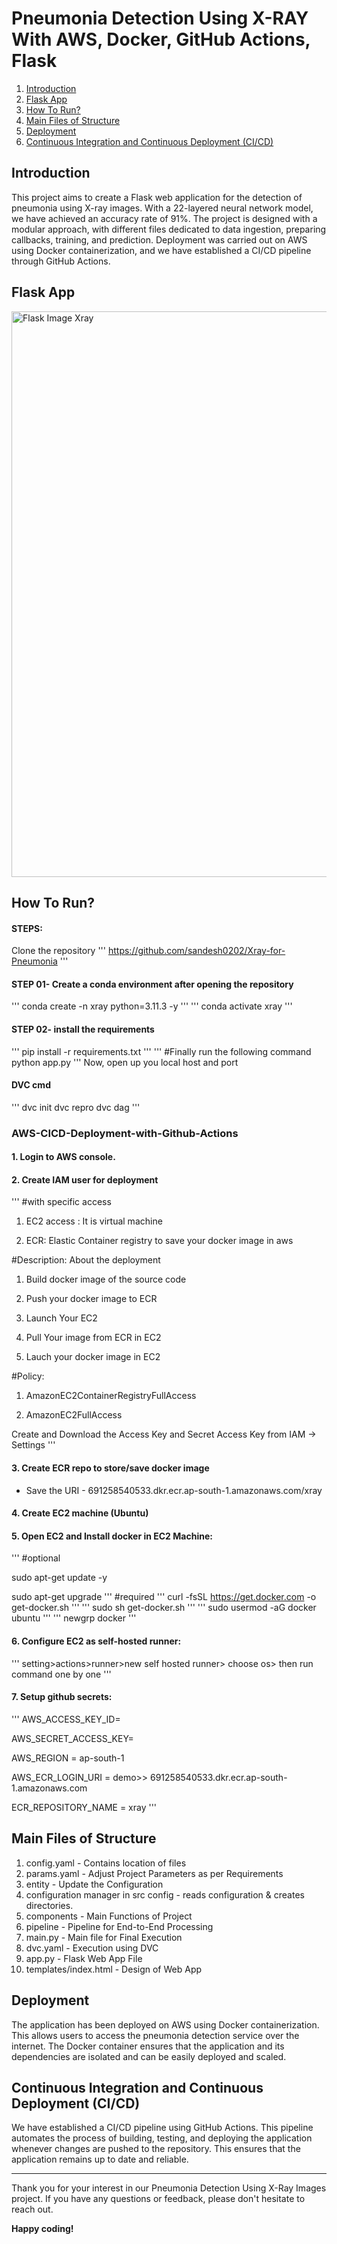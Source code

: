 # Pneumonia Detection Using X-RAY With AWS, Docker, GitHub Actions, Flask

1. [Introduction](#introduction)
2. [Flask App](#flask-app)
3. [How To Run?](#how-to-run)
4. [Main Files of Structure](#main-files-of-structure)
5. [Deployment](#deployment)
6. [Continuous Integration and Continuous Deployment (CI/CD)](#continuous-integration-and-continuous-deployment-cicd)

## Introduction

This project aims to create a Flask web application for the detection of pneumonia using X-ray images. With a 22-layered neural network model, we have achieved an accuracy rate of 91%. The project is designed with a modular approach, with different files dedicated to data ingestion, preparing callbacks, training, and prediction. Deployment was carried out on AWS using Docker containerization, and we have established a CI/CD pipeline through GitHub Actions.


## Flask App
<img width="905" alt="Flask Image Xray" src="https://github.com/sandesh0202/Xray-for-Pneumonia/assets/74035326/4e65bd5a-d7bf-4502-bdb5-7d12ce3bb99d">

## How To Run?
#### STEPS:
Clone the repository
'''
https://github.com/sandesh0202/Xray-for-Pneumonia
'''

#### STEP 01- Create a conda environment after opening the repository
'''
conda create -n xray python=3.11.3 -y
'''
'''
conda activate xray
'''
#### STEP 02- install the requirements
'''
pip install -r requirements.txt
'''
'''
#Finally run the following command
python app.py
'''
Now, open up you local host and port
#### DVC cmd
'''
dvc init
dvc repro
dvc dag
'''

### AWS-CICD-Deployment-with-Github-Actions
#### 1. Login to AWS console.
#### 2. Create IAM user for deployment
'''
#with specific access

1. EC2 access : It is virtual machine

2. ECR: Elastic Container registry to save your docker image in aws


#Description: About the deployment

1. Build docker image of the source code

2. Push your docker image to ECR

3. Launch Your EC2 

4. Pull Your image from ECR in EC2

5. Lauch your docker image in EC2

#Policy:

1. AmazonEC2ContainerRegistryFullAccess

2. AmazonEC2FullAccess

Create and Download the Access Key and Secret Access Key from IAM -> Settings
'''
#### 3. Create ECR repo to store/save docker image
- Save the URI - 691258540533.dkr.ecr.ap-south-1.amazonaws.com/xray
#### 4. Create EC2 machine (Ubuntu)
#### 5. Open EC2 and Install docker in EC2 Machine:
'''
#optional

sudo apt-get update -y

sudo apt-get upgrade
'''
#required
'''
curl -fsSL https://get.docker.com -o get-docker.sh
'''
'''
sudo sh get-docker.sh
'''
'''
sudo usermod -aG docker ubuntu
'''
'''
newgrp docker
'''
#### 6. Configure EC2 as self-hosted runner:
'''
setting>actions>runner>new self hosted runner> choose os> then run command one by one
'''
#### 7. Setup github secrets:
'''
AWS_ACCESS_KEY_ID=

AWS_SECRET_ACCESS_KEY=

AWS_REGION = ap-south-1

AWS_ECR_LOGIN_URI = demo>>  691258540533.dkr.ecr.ap-south-1.amazonaws.com

ECR_REPOSITORY_NAME = xray
'''

## Main Files of Structure 

1. config.yaml - Contains location of files 
2. params.yaml - Adjust Project Parameters as per Requirements 
3. entity - Update the Configuration 
4. configuration manager in src config - reads configuration & creates directories.
5. components - Main Functions of Project
6. pipeline - Pipeline for End-to-End Processing
7. main.py - Main file for Final Execution
8. dvc.yaml - Execution using DVC
9. app.py - Flask Web App File
10. templates/index.html - Design of Web App

## Deployment
The application has been deployed on AWS using Docker containerization. This allows users to access the pneumonia detection service over the internet. The Docker container ensures that the application and its dependencies are isolated and can be easily deployed and scaled.

## Continuous Integration and Continuous Deployment (CI/CD)
We have established a CI/CD pipeline using GitHub Actions. This pipeline automates the process of building, testing, and deploying the application whenever changes are pushed to the repository. This ensures that the application remains up to date and reliable.

---

Thank you for your interest in our Pneumonia Detection Using X-Ray Images project. If you have any questions or feedback, please don't hesitate to reach out.

**Happy coding!**